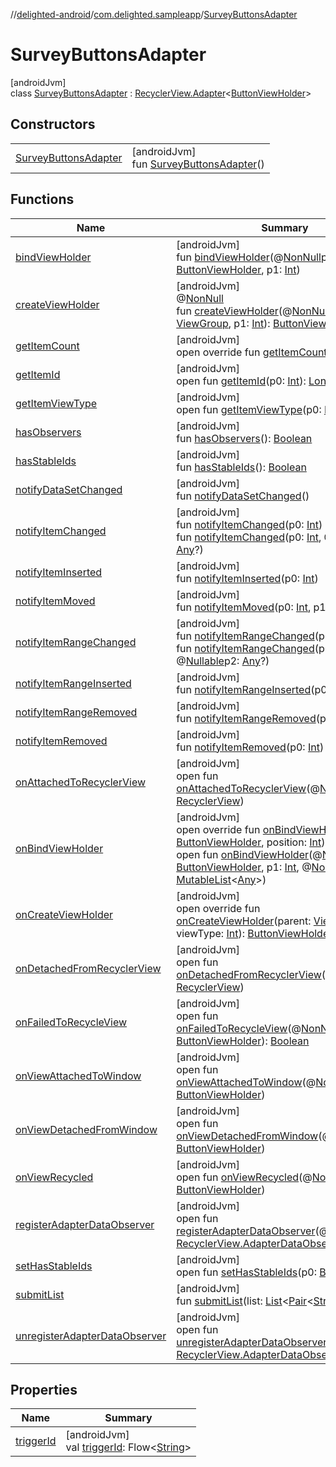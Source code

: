 //[delighted-android](../../../index.md)/[com.delighted.sampleapp](../index.md)/[SurveyButtonsAdapter](index.md)

# SurveyButtonsAdapter

[androidJvm]\
class [SurveyButtonsAdapter](index.md) : [RecyclerView.Adapter](https://developer.android.com/reference/kotlin/androidx/recyclerview/widget/RecyclerView.Adapter.html)&lt;[ButtonViewHolder](../-button-view-holder/index.md)&gt;

## Constructors

| | |
|---|---|
| [SurveyButtonsAdapter](-survey-buttons-adapter.md) | [androidJvm]<br>fun [SurveyButtonsAdapter](-survey-buttons-adapter.md)() |

## Functions

| Name | Summary |
|---|---|
| [bindViewHolder](index.md#-1511425197%2FFunctions%2F-1909672370) | [androidJvm]<br>fun [bindViewHolder](index.md#-1511425197%2FFunctions%2F-1909672370)(@[NonNull](https://developer.android.com/reference/kotlin/androidx/annotation/NonNull.html)p0: [ButtonViewHolder](../-button-view-holder/index.md), p1: [Int](https://kotlinlang.org/api/latest/jvm/stdlib/kotlin/-int/index.html)) |
| [createViewHolder](../../com.delighted.sdk.view.fragment/-selectable-adapter/index.md#1423244545%2FFunctions%2F-1909672370) | [androidJvm]<br>@[NonNull](https://developer.android.com/reference/kotlin/androidx/annotation/NonNull.html)<br>fun [createViewHolder](../../com.delighted.sdk.view.fragment/-selectable-adapter/index.md#1423244545%2FFunctions%2F-1909672370)(@[NonNull](https://developer.android.com/reference/kotlin/androidx/annotation/NonNull.html)p0: [ViewGroup](https://developer.android.com/reference/kotlin/android/view/ViewGroup.html), p1: [Int](https://kotlinlang.org/api/latest/jvm/stdlib/kotlin/-int/index.html)): [ButtonViewHolder](../-button-view-holder/index.md) |
| [getItemCount](get-item-count.md) | [androidJvm]<br>open override fun [getItemCount](get-item-count.md)(): [Int](https://kotlinlang.org/api/latest/jvm/stdlib/kotlin/-int/index.html) |
| [getItemId](../../com.delighted.sdk.view.fragment/-selectable-adapter/index.md#725914875%2FFunctions%2F-1909672370) | [androidJvm]<br>open fun [getItemId](../../com.delighted.sdk.view.fragment/-selectable-adapter/index.md#725914875%2FFunctions%2F-1909672370)(p0: [Int](https://kotlinlang.org/api/latest/jvm/stdlib/kotlin/-int/index.html)): [Long](https://kotlinlang.org/api/latest/jvm/stdlib/kotlin/-long/index.html) |
| [getItemViewType](../../com.delighted.sdk.view.fragment/-selectable-adapter/index.md#714126295%2FFunctions%2F-1909672370) | [androidJvm]<br>open fun [getItemViewType](../../com.delighted.sdk.view.fragment/-selectable-adapter/index.md#714126295%2FFunctions%2F-1909672370)(p0: [Int](https://kotlinlang.org/api/latest/jvm/stdlib/kotlin/-int/index.html)): [Int](https://kotlinlang.org/api/latest/jvm/stdlib/kotlin/-int/index.html) |
| [hasObservers](../../com.delighted.sdk.view.fragment/-selectable-adapter/index.md#1092162006%2FFunctions%2F-1909672370) | [androidJvm]<br>fun [hasObservers](../../com.delighted.sdk.view.fragment/-selectable-adapter/index.md#1092162006%2FFunctions%2F-1909672370)(): [Boolean](https://kotlinlang.org/api/latest/jvm/stdlib/kotlin/-boolean/index.html) |
| [hasStableIds](../../com.delighted.sdk.view.fragment/-selectable-adapter/index.md#16685238%2FFunctions%2F-1909672370) | [androidJvm]<br>fun [hasStableIds](../../com.delighted.sdk.view.fragment/-selectable-adapter/index.md#16685238%2FFunctions%2F-1909672370)(): [Boolean](https://kotlinlang.org/api/latest/jvm/stdlib/kotlin/-boolean/index.html) |
| [notifyDataSetChanged](../../com.delighted.sdk.view.fragment/-selectable-adapter/index.md#-1095556076%2FFunctions%2F-1909672370) | [androidJvm]<br>fun [notifyDataSetChanged](../../com.delighted.sdk.view.fragment/-selectable-adapter/index.md#-1095556076%2FFunctions%2F-1909672370)() |
| [notifyItemChanged](../../com.delighted.sdk.view.fragment/-selectable-adapter/index.md#-1721030169%2FFunctions%2F-1909672370) | [androidJvm]<br>fun [notifyItemChanged](../../com.delighted.sdk.view.fragment/-selectable-adapter/index.md#-1721030169%2FFunctions%2F-1909672370)(p0: [Int](https://kotlinlang.org/api/latest/jvm/stdlib/kotlin/-int/index.html))<br>fun [notifyItemChanged](../../com.delighted.sdk.view.fragment/-selectable-adapter/index.md#748267402%2FFunctions%2F-1909672370)(p0: [Int](https://kotlinlang.org/api/latest/jvm/stdlib/kotlin/-int/index.html), @[Nullable](https://developer.android.com/reference/kotlin/androidx/annotation/Nullable.html)p1: [Any](https://kotlinlang.org/api/latest/jvm/stdlib/kotlin/-any/index.html)?) |
| [notifyItemInserted](../../com.delighted.sdk.view.fragment/-selectable-adapter/index.md#2137269507%2FFunctions%2F-1909672370) | [androidJvm]<br>fun [notifyItemInserted](../../com.delighted.sdk.view.fragment/-selectable-adapter/index.md#2137269507%2FFunctions%2F-1909672370)(p0: [Int](https://kotlinlang.org/api/latest/jvm/stdlib/kotlin/-int/index.html)) |
| [notifyItemMoved](../../com.delighted.sdk.view.fragment/-selectable-adapter/index.md#-1694317867%2FFunctions%2F-1909672370) | [androidJvm]<br>fun [notifyItemMoved](../../com.delighted.sdk.view.fragment/-selectable-adapter/index.md#-1694317867%2FFunctions%2F-1909672370)(p0: [Int](https://kotlinlang.org/api/latest/jvm/stdlib/kotlin/-int/index.html), p1: [Int](https://kotlinlang.org/api/latest/jvm/stdlib/kotlin/-int/index.html)) |
| [notifyItemRangeChanged](../../com.delighted.sdk.view.fragment/-selectable-adapter/index.md#1769183193%2FFunctions%2F-1909672370) | [androidJvm]<br>fun [notifyItemRangeChanged](../../com.delighted.sdk.view.fragment/-selectable-adapter/index.md#1769183193%2FFunctions%2F-1909672370)(p0: [Int](https://kotlinlang.org/api/latest/jvm/stdlib/kotlin/-int/index.html), p1: [Int](https://kotlinlang.org/api/latest/jvm/stdlib/kotlin/-int/index.html))<br>fun [notifyItemRangeChanged](../../com.delighted.sdk.view.fragment/-selectable-adapter/index.md#1916975740%2FFunctions%2F-1909672370)(p0: [Int](https://kotlinlang.org/api/latest/jvm/stdlib/kotlin/-int/index.html), p1: [Int](https://kotlinlang.org/api/latest/jvm/stdlib/kotlin/-int/index.html), @[Nullable](https://developer.android.com/reference/kotlin/androidx/annotation/Nullable.html)p2: [Any](https://kotlinlang.org/api/latest/jvm/stdlib/kotlin/-any/index.html)?) |
| [notifyItemRangeInserted](../../com.delighted.sdk.view.fragment/-selectable-adapter/index.md#-2104748521%2FFunctions%2F-1909672370) | [androidJvm]<br>fun [notifyItemRangeInserted](../../com.delighted.sdk.view.fragment/-selectable-adapter/index.md#-2104748521%2FFunctions%2F-1909672370)(p0: [Int](https://kotlinlang.org/api/latest/jvm/stdlib/kotlin/-int/index.html), p1: [Int](https://kotlinlang.org/api/latest/jvm/stdlib/kotlin/-int/index.html)) |
| [notifyItemRangeRemoved](../../com.delighted.sdk.view.fragment/-selectable-adapter/index.md#999899269%2FFunctions%2F-1909672370) | [androidJvm]<br>fun [notifyItemRangeRemoved](../../com.delighted.sdk.view.fragment/-selectable-adapter/index.md#999899269%2FFunctions%2F-1909672370)(p0: [Int](https://kotlinlang.org/api/latest/jvm/stdlib/kotlin/-int/index.html), p1: [Int](https://kotlinlang.org/api/latest/jvm/stdlib/kotlin/-int/index.html)) |
| [notifyItemRemoved](../../com.delighted.sdk.view.fragment/-selectable-adapter/index.md#-189254469%2FFunctions%2F-1909672370) | [androidJvm]<br>fun [notifyItemRemoved](../../com.delighted.sdk.view.fragment/-selectable-adapter/index.md#-189254469%2FFunctions%2F-1909672370)(p0: [Int](https://kotlinlang.org/api/latest/jvm/stdlib/kotlin/-int/index.html)) |
| [onAttachedToRecyclerView](index.md#-1243461790%2FFunctions%2F-1909672370) | [androidJvm]<br>open fun [onAttachedToRecyclerView](index.md#-1243461790%2FFunctions%2F-1909672370)(@[NonNull](https://developer.android.com/reference/kotlin/androidx/annotation/NonNull.html)p0: [RecyclerView](https://developer.android.com/reference/kotlin/androidx/recyclerview/widget/RecyclerView.html)) |
| [onBindViewHolder](on-bind-view-holder.md) | [androidJvm]<br>open override fun [onBindViewHolder](on-bind-view-holder.md)(holder: [ButtonViewHolder](../-button-view-holder/index.md), position: [Int](https://kotlinlang.org/api/latest/jvm/stdlib/kotlin/-int/index.html))<br>open fun [onBindViewHolder](index.md#548405356%2FFunctions%2F-1909672370)(@[NonNull](https://developer.android.com/reference/kotlin/androidx/annotation/NonNull.html)p0: [ButtonViewHolder](../-button-view-holder/index.md), p1: [Int](https://kotlinlang.org/api/latest/jvm/stdlib/kotlin/-int/index.html), @[NonNull](https://developer.android.com/reference/kotlin/androidx/annotation/NonNull.html)p2: [MutableList](https://kotlinlang.org/api/latest/jvm/stdlib/kotlin.collections/-mutable-list/index.html)&lt;[Any](https://kotlinlang.org/api/latest/jvm/stdlib/kotlin/-any/index.html)&gt;) |
| [onCreateViewHolder](on-create-view-holder.md) | [androidJvm]<br>open override fun [onCreateViewHolder](on-create-view-holder.md)(parent: [ViewGroup](https://developer.android.com/reference/kotlin/android/view/ViewGroup.html), viewType: [Int](https://kotlinlang.org/api/latest/jvm/stdlib/kotlin/-int/index.html)): [ButtonViewHolder](../-button-view-holder/index.md) |
| [onDetachedFromRecyclerView](index.md#-1201433889%2FFunctions%2F-1909672370) | [androidJvm]<br>open fun [onDetachedFromRecyclerView](index.md#-1201433889%2FFunctions%2F-1909672370)(@[NonNull](https://developer.android.com/reference/kotlin/androidx/annotation/NonNull.html)p0: [RecyclerView](https://developer.android.com/reference/kotlin/androidx/recyclerview/widget/RecyclerView.html)) |
| [onFailedToRecycleView](index.md#1893682559%2FFunctions%2F-1909672370) | [androidJvm]<br>open fun [onFailedToRecycleView](index.md#1893682559%2FFunctions%2F-1909672370)(@[NonNull](https://developer.android.com/reference/kotlin/androidx/annotation/NonNull.html)p0: [ButtonViewHolder](../-button-view-holder/index.md)): [Boolean](https://kotlinlang.org/api/latest/jvm/stdlib/kotlin/-boolean/index.html) |
| [onViewAttachedToWindow](index.md#-536814619%2FFunctions%2F-1909672370) | [androidJvm]<br>open fun [onViewAttachedToWindow](index.md#-536814619%2FFunctions%2F-1909672370)(@[NonNull](https://developer.android.com/reference/kotlin/androidx/annotation/NonNull.html)p0: [ButtonViewHolder](../-button-view-holder/index.md)) |
| [onViewDetachedFromWindow](index.md#-1988040632%2FFunctions%2F-1909672370) | [androidJvm]<br>open fun [onViewDetachedFromWindow](index.md#-1988040632%2FFunctions%2F-1909672370)(@[NonNull](https://developer.android.com/reference/kotlin/androidx/annotation/NonNull.html)p0: [ButtonViewHolder](../-button-view-holder/index.md)) |
| [onViewRecycled](index.md#-1818512381%2FFunctions%2F-1909672370) | [androidJvm]<br>open fun [onViewRecycled](index.md#-1818512381%2FFunctions%2F-1909672370)(@[NonNull](https://developer.android.com/reference/kotlin/androidx/annotation/NonNull.html)p0: [ButtonViewHolder](../-button-view-holder/index.md)) |
| [registerAdapterDataObserver](../../com.delighted.sdk.view.fragment/-selectable-adapter/index.md#-149943229%2FFunctions%2F-1909672370) | [androidJvm]<br>open fun [registerAdapterDataObserver](../../com.delighted.sdk.view.fragment/-selectable-adapter/index.md#-149943229%2FFunctions%2F-1909672370)(@[NonNull](https://developer.android.com/reference/kotlin/androidx/annotation/NonNull.html)p0: [RecyclerView.AdapterDataObserver](https://developer.android.com/reference/kotlin/androidx/recyclerview/widget/RecyclerView.AdapterDataObserver.html)) |
| [setHasStableIds](../../com.delighted.sdk.view.fragment/-selectable-adapter/index.md#1991189249%2FFunctions%2F-1909672370) | [androidJvm]<br>open fun [setHasStableIds](../../com.delighted.sdk.view.fragment/-selectable-adapter/index.md#1991189249%2FFunctions%2F-1909672370)(p0: [Boolean](https://kotlinlang.org/api/latest/jvm/stdlib/kotlin/-boolean/index.html)) |
| [submitList](submit-list.md) | [androidJvm]<br>fun [submitList](submit-list.md)(list: [List](https://kotlinlang.org/api/latest/jvm/stdlib/kotlin.collections/-list/index.html)&lt;[Pair](https://kotlinlang.org/api/latest/jvm/stdlib/kotlin/-pair/index.html)&lt;[String](https://kotlinlang.org/api/latest/jvm/stdlib/kotlin/-string/index.html), [String](https://kotlinlang.org/api/latest/jvm/stdlib/kotlin/-string/index.html)&gt;&gt;) |
| [unregisterAdapterDataObserver](../../com.delighted.sdk.view.fragment/-selectable-adapter/index.md#607934410%2FFunctions%2F-1909672370) | [androidJvm]<br>open fun [unregisterAdapterDataObserver](../../com.delighted.sdk.view.fragment/-selectable-adapter/index.md#607934410%2FFunctions%2F-1909672370)(@[NonNull](https://developer.android.com/reference/kotlin/androidx/annotation/NonNull.html)p0: [RecyclerView.AdapterDataObserver](https://developer.android.com/reference/kotlin/androidx/recyclerview/widget/RecyclerView.AdapterDataObserver.html)) |

## Properties

| Name | Summary |
|---|---|
| [triggerId](trigger-id.md) | [androidJvm]<br>val [triggerId](trigger-id.md): Flow&lt;[String](https://kotlinlang.org/api/latest/jvm/stdlib/kotlin/-string/index.html)&gt; |
